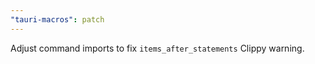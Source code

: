 ```yaml
---
"tauri-macros": patch
---
```


Adjust command imports to fix `items_after_statements` Clippy warning.
